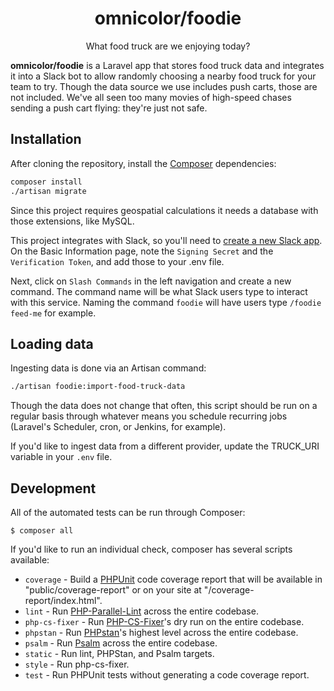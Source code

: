 <h1 align="center">omnicolor/foodie</h1>
<p align="center">What food truck are we enjoying today?</p>

**omnicolor/foodie** is a Laravel app that stores food truck data and integrates it into a Slack bot to allow randomly choosing a nearby food truck for your team to try. Though the data source we use includes push carts, those are not included. We've all seen too many movies of high-speed chases sending a push cart flying: they're just not safe.

## Installation
After cloning the repository, install the [Composer](https://getcomposer.org) dependencies:

```bash
composer install
./artisan migrate
```

Since this project requires geospatial calculations it needs a database with those extensions, like MySQL.

This project integrates with Slack, so you'll need to [create a new Slack app](https://api.slack.com/apps). On the Basic Information page, note the `Signing Secret` and the `Verification Token`, and add those to your .env file.

Next, click on `Slash Commands` in the left navigation and create a new command. The command name will be what Slack users type to interact with this service. Naming the command `foodie` will have users type `/foodie feed-me` for example.

## Loading data
Ingesting data is done via an Artisan command:

```bash
./artisan foodie:import-food-truck-data
```
Though the data does not change that often, this script should be run on a regular basis through whatever means you schedule recurring jobs (Laravel's Scheduler, cron, or Jenkins, for example).

If you'd like to ingest data from a different provider, update the TRUCK_URI variable in your `.env` file.

## Development
All of the automated tests can be run through Composer:

```shell
$ composer all
```
If you'd like to run an individual check, composer has several scripts available:
* `coverage` - Build a [PHPUnit](https://phpunit.readthedocs.io/) code coverage report that will be available in "public/coverage-report" or on your site at "<host>/coverage-report/index.html".
* `lint` - Run [PHP-Parallel-Lint](https://github.com/php-parallel-lint/PHP-Parallel-Lint) across the entire codebase.
* `php-cs-fixer` - Run [PHP-CS-Fixer](https://github.com/PHP-CS-Fixer/PHP-CS-Fixer)'s dry run on the entire codebase.
* `phpstan` - Run [PHPstan](https://phpstan.org/)'s highest level across the entire codebase.
* `psalm` - Run [Psalm](https://psalm.dev/) across the entire codebase.
* `static` - Run lint, PHPStan, and Psalm targets.
* `style` - Run php-cs-fixer.
* `test` - Run PHPUnit tests without generating a code coverage report.
